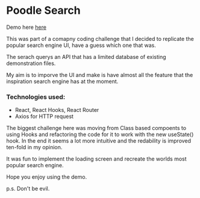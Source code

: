 # Poodle Search 

Demo here [here]()

This was part of a comapny coding challenge that I decided to replicate the popular search engine UI, have a guess which one that was. 

The serach querys an API that has a limited database of existing demonstration files. 

My aim is to imporve the UI and make is have almost all the feature that the inspiration search engine has at the moment. 

### Technologies used: 
- React, React Hooks, React Router 
- Axios for HTTP request 

The biggest challenge here was moving from Class based compoents to using Hooks and refactoring the code for it to work with the new useState() hook. In the end it seems a lot more intuitive and the redability is improved ten-fold in my opinion. 

It was fun to implement the loading screen and recreate the worlds most popular search engine. 

Hope you enjoy using the demo.

p.s. Don't be evil. 